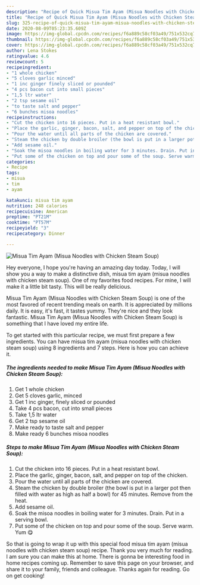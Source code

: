 ```yaml
---
description: "Recipe of Quick Misua Tim Ayam (Misua Noodles with Chicken Steam Soup)"
title: "Recipe of Quick Misua Tim Ayam (Misua Noodles with Chicken Steam Soup)"
slug: 325-recipe-of-quick-misua-tim-ayam-misua-noodles-with-chicken-steam-soup
date: 2020-08-09T05:23:35.609Z
image: https://img-global.cpcdn.com/recipes/f6a889c58cf03a49/751x532cq70/misua-tim-ayam-misua-noodles-with-chicken-steam-soup-recipe-main-photo.jpg
thumbnail: https://img-global.cpcdn.com/recipes/f6a889c58cf03a49/751x532cq70/misua-tim-ayam-misua-noodles-with-chicken-steam-soup-recipe-main-photo.jpg
cover: https://img-global.cpcdn.com/recipes/f6a889c58cf03a49/751x532cq70/misua-tim-ayam-misua-noodles-with-chicken-steam-soup-recipe-main-photo.jpg
author: Lena Stokes
ratingvalue: 4.6
reviewcount: 5
recipeingredient:
- "1 whole chicken"
- "5 cloves garlic minced"
- "1 inc ginger finely sliced or pounded"
- "4 pcs bacon cut into small pieces"
- "1,5 ltr water"
- "2 tsp sesame oil"
- "to taste salt and pepper"
- "6 bunches misoa noodles"
recipeinstructions:
- "Cut the chicken into 16 pieces. Put in a heat resistant bowl."
- "Place the garlic, ginger, bacon, salt, and pepper on top of the chicken."
- "Pour the water until all parts of the chicken are covered."
- "Steam the chicken by double broiler (the bowl is put in a larger pot then filled with water as high as half a bowl) for 45 minutes. Remove from the heat."
- "Add sesame oil."
- "Soak the misoa noodles in boiling water for 3 minutes. Drain. Put in a serving bowl."
- "Put some of the chicken on top and pour some of the soup. Serve warm. Yum 😋"
categories:
- Recipe
tags:
- misua
- tim
- ayam

katakunci: misua tim ayam 
nutrition: 248 calories
recipecuisine: American
preptime: "PT21M"
cooktime: "PT57M"
recipeyield: "3"
recipecategory: Dinner

---
```



![Misua Tim Ayam (Misua Noodles with Chicken Steam Soup)](https://img-global.cpcdn.com/recipes/f6a889c58cf03a49/751x532cq70/misua-tim-ayam-misua-noodles-with-chicken-steam-soup-recipe-main-photo.jpg)

Hey everyone, I hope you're having an amazing day today. Today, I will show you a way to make a distinctive dish, misua tim ayam (misua noodles with chicken steam soup). One of my favorites food recipes. For mine, I will make it a little bit tasty. This will be really delicious.

Misua Tim Ayam (Misua Noodles with Chicken Steam Soup) is one of the most favored of recent trending meals on earth. It is appreciated by millions daily. It is easy, it's fast, it tastes yummy. They're nice and they look fantastic. Misua Tim Ayam (Misua Noodles with Chicken Steam Soup) is something that I have loved my entire life.




To get started with this particular recipe, we must first prepare a few ingredients. You can have misua tim ayam (misua noodles with chicken steam soup) using 8 ingredients and 7 steps. Here is how you can achieve it.

##### The ingredients needed to make Misua Tim Ayam (Misua Noodles with Chicken Steam Soup):

1. Get 1 whole chicken
1. Get 5 cloves garlic, minced
1. Get 1 inc ginger, finely sliced ​​or pounded
1. Take 4 pcs bacon, cut into small pieces
1. Take 1,5 ltr water
1. Get 2 tsp sesame oil
1. Make ready to taste salt and pepper
1. Make ready 6 bunches misoa noodles




##### Steps to make Misua Tim Ayam (Misua Noodles with Chicken Steam Soup):

1. Cut the chicken into 16 pieces. Put in a heat resistant bowl.
1. Place the garlic, ginger, bacon, salt, and pepper on top of the chicken.
1. Pour the water until all parts of the chicken are covered.
1. Steam the chicken by double broiler (the bowl is put in a larger pot then filled with water as high as half a bowl) for 45 minutes. Remove from the heat.
1. Add sesame oil.
1. Soak the misoa noodles in boiling water for 3 minutes. Drain. Put in a serving bowl.
1. Put some of the chicken on top and pour some of the soup. Serve warm. Yum 😋




So that is going to wrap it up with this special food misua tim ayam (misua noodles with chicken steam soup) recipe. Thank you very much for reading. I am sure you can make this at home. There is gonna be interesting food in home recipes coming up. Remember to save this page on your browser, and share it to your family, friends and colleague. Thanks again for reading. Go on get cooking!
